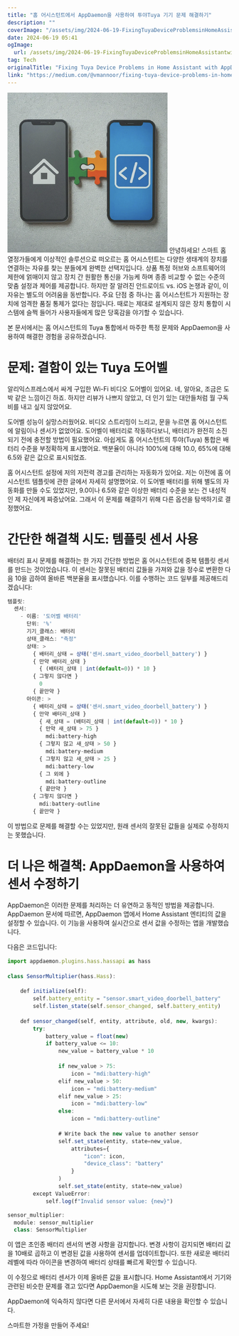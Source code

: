 ```yaml
---
title: "홈 어시스턴트에서 AppDaemon을 사용하여 투야Tuya 기기 문제 해결하기"
description: ""
coverImage: "/assets/img/2024-06-19-FixingTuyaDeviceProblemsinHomeAssistantwithAppDaemon_0.png"
date: 2024-06-19 05:41
ogImage: 
  url: /assets/img/2024-06-19-FixingTuyaDeviceProblemsinHomeAssistantwithAppDaemon_0.png
tag: Tech
originalTitle: "Fixing Tuya Device Problems in Home Assistant with AppDaemon"
link: "https://medium.com/@vmannoor/fixing-tuya-device-problems-in-home-assistant-with-appdaemon-5798c2d41b3a"
---
```



![2024-06-19-FixingTuyaDeviceProblemsinHomeAssistantwithAppDaemon_0.png](/assets/img/2024-06-19-FixingTuyaDeviceProblemsinHomeAssistantwithAppDaemon_0.png)
안녕하세요! 스마트 홈 열정가들에게 이상적인 솔루션으로 떠오르는 홈 어시스턴트는 다양한 생태계의 장치를 연결하는 자유를 찾는 분들에게 완벽한 선택지입니다. 상품 특정 허브와 소프트웨어의 제한에 얽매이지 않고 장치 간 원활한 통신을 가능케 하며 종종 비교할 수 없는 수준의 맞춤 설정과 제어를 제공합니다. 하지만 잘 알려진 안드로이드 vs. iOS 논쟁과 같이, 이 자유는 별도의 어려움을 동반합니다. 주요 단점 중 하나는 홈 어시스턴트가 지원하는 장치에 엄격한 품질 통제가 없다는 점입니다. 때로는 제대로 설계되지 않은 장치 통합이 시스템에 슬쩍 들어가 사용자들에게 많은 당혹감을 야기할 수 있습니다.

본 문서에서는 홈 어시스턴트의 Tuya 통합에서 마주한 특정 문제와 AppDaemon을 사용하여 해결한 경험을 공유하겠습니다.

# 문제: 결함이 있는 Tuya 도어벨

<div class="content-ad"></div>

알리익스프레스에서 싸게 구입한 Wi-Fi 비디오 도어벨이 있어요. 네, 알아요, 조금은 도박 같은 느낌이긴 하죠. 하지만 리뷰가 나쁘지 않았고, 더 인기 있는 대안들처럼 월 구독비를 내고 싶지 않았어요.

도어벨 성능이 실망스러웠어요. 비디오 스트리밍이 느리고, 문을 누르면 홈 어시스턴트에 알림이나 센서가 없었어요. 도어벨이 배터리로 작동하다보니, 배터리가 완전히 소진되기 전에 충전할 방법이 필요했어요. 아쉽게도 홈 어시스턴트의 투야(Tuya) 통합은 배터리 수준을 부정확하게 표시했어요. 백분율이 아니라 100%에 대해 10.0, 65%에 대해 6.5와 같은 값으로 표시되었죠.

홈 어시스턴트 설정에 저의 저전력 경고를 관리하는 자동화가 있어요. 저는 이전에 홈 어시스턴트 템플릿에 관한 글에서 자세히 설명했어요. 이 도어벨 배터리를 위해 별도의 자동화를 만들 수도 있었지만, 9.0이나 6.5와 같은 이상한 배터리 수준을 보는 건 내성적인 제 자신에게 짜증났어요. 그래서 이 문제를 해결하기 위해 다른 옵션을 탐색하기로 결정했어요. 

# 간단한 해결책 시도: 템플릿 센서 사용

<div class="content-ad"></div>

배터리 표시 문제를 해결하는 한 가지 간단한 방법은 홈 어시스턴트에 중복 템플릿 센서를 만드는 것이었습니다. 이 센서는 잘못된 배터리 값들을 가져와 값을 정수로 변환한 다음 10을 곱하여 올바른 백분율을 표시했습니다. 이를 수행하는 코드 일부를 제공해드리겠습니다:

```js
템플릿:
  센서:
    - 이름: '도어벨 배터리'
      단위: '%'
      기기_클래스: 배터리
      상태_클래스: "측정"
      상태: >
        { 배터리_상태 = 상태('센서.smart_video_doorbell_battery') }
        { 만약 배터리_상태 }
          { (배터리_상태 | int(default=0)) * 10 }
        { 그렇지 않다면 }
          0
        { 끝만약 }       
      아이콘: >
        { 배터리_상태 = 상태('센서.smart_video_doorbell_battery') }
        { 만약 배터리_상태 }
          { 새_상태 = (배터리_상태 | int(default=0)) * 10 }
          { 만약 새_상태 > 75 }
            mdi:battery-high
          { 그렇지 않고 새_상태 > 50 }
            mdi:battery-medium
          { 그렇지 않고 새_상태 > 25 }
            mdi:battery-low
          { 그 외에 }
            mdi:battery-outline
          { 끝만약 }                                            
        { 그렇지 않다면 }
          mdi:battery-outline
        { 끝만약 }   
```

이 방법으로 문제를 해결할 수는 있었지만, 원래 센서의 잘못된 값들을 실제로 수정하지는 못했습니다.

# 더 나은 해결책: AppDaemon을 사용하여 센서 수정하기

<div class="content-ad"></div>

AppDaemon은 이러한 문제를 처리하는 더 유연하고 동적인 방법을 제공합니다. AppDaemon 문서에 따르면, AppDaemon 앱에서 Home Assistant 엔티티의 값을 설정할 수 있습니다. 이 기능을 사용하여 실시간으로 센서 값을 수정하는 앱을 개발했습니다.

다음은 코드입니다:

```js
import appdaemon.plugins.hass.hassapi as hass

class SensorMultiplier(hass.Hass):

    def initialize(self):
        self.battery_entity = "sensor.smart_video_doorbell_battery"
        self.listen_state(self.sensor_changed, self.battery_entity)

    def sensor_changed(self, entity, attribute, old, new, kwargs):
        try:
            battery_value = float(new)
            if battery_value <= 10:
                new_value = battery_value * 10

                if new_value > 75:
                    icon = "mdi:battery-high"
                elif new_value > 50:
                    icon = "mdi:battery-medium"
                elif new_value > 25:
                    icon = "mdi:battery-low"
                else:
                    icon = "mdi:battery-outline"

                # Write back the new value to another sensor
                self.set_state(entity, state=new_value,
                    attributes={
                        "icon": icon,
                        "device_class": "battery"
                    }
                )
                self.set_state(entity, state=new_value)
        except ValueError:
            self.log(f"Invalid sensor value: {new}")
```

```js
sensor_multiplier:
  module: sensor_multiplier
  class: SensorMultiplier
```

<div class="content-ad"></div>

이 앱은 초인종 배터리 센서의 변경 사항을 감지합니다. 변경 사항이 감지되면 배터리 값을 10배로 곱하고 이 변경된 값을 사용하여 센서를 업데이트합니다. 또한 새로운 배터리 레벨에 따라 아이콘을 변경하여 배터리 상태를 빠르게 확인할 수 있습니다.

이 수정으로 배터리 센서가 이제 올바른 값을 표시합니다. Home Assistant에서 기기와 관련된 비슷한 문제를 겪고 있다면 AppDaemon을 시도해 보는 것을 권장합니다.

AppDaemon에 익숙하지 않다면 다른 문서에서 자세히 다룬 내용을 확인할 수 있습니다.

스마트한 가정을 만들어 주세요!